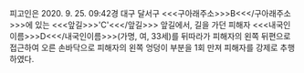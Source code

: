 피고인은 2020. 9. 25. 09:42경 대구 달서구 <<<구아래주소>>>B<<</구아래주소>>>에 있는 <<<앞길>>>'C'<<</앞길>>> 앞길에서, 길을 가던 피해자 <<<내국인이름>>>D<<</내국인이름>>>(가명, 여, 33세)를 뒤따라가 피해자의 왼쪽 뒤편으로 접근하여 오른 손바닥으로 피해자의 왼쪽 엉덩이 부분을 1회 만져 피해자를 강제로 추행하였다.
